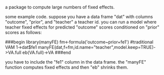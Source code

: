 a package to compute large numbers of fixed effects. 

some example code. suppose you have a data frame "dat" with columns "outcome", "prior", and "teacher" a teacher id. you can run a model where teacher fixed effects for predicted "outcome" scores conditioned on "prior" scores as follows:
 
###begin
library(manyFE)
fm<-formula('outcome~prior+fe1')
#traditional VAM
1->dat$fe1
manyFE(dat,f=fm,id.name="teacher",model.keep=TRUE)->VA.full
eb(VA.full)->VA
###end

you have to include the "fe1" column in the data frame. the "manyFE" function computes fixed effects and then "eb" shrinks them.


